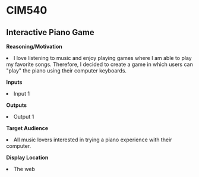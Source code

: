 # CIM540

## Interactive Piano Game

<p><b>Reasoning/Motivation</b>
<li>I love listening to music and enjoy playing games where I am able to play my favorite songs. Therefore, I decided to create a game in which users can "play" the piano using their computer keyboards.</li>
</p>

<p><b>Inputs</b>
<li>Input 1</li>
</p>

<p><b>Outputs</b>
<li>Output 1</li>
</p>

<p><b>Target Audience</b>
<li>All music lovers interested in trying a piano experience with their computer.</li>
</p>

<p><b>Display Location</b>
<li>The web</li>
</p>
